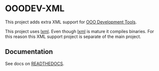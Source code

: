 # OOODEV-XML

This project adds extra XML support for [OOO Development Tools].

This project uses [lxml]. Even though [lxml] is mature it compiles binaries.
For this reason this XML support project is separate of the main project.


## Documentation

See docs on [READTHEDOCS](https://ooo-dev-xml.readthedocs.io/en/latest/).

[OOO Development Tools]: https://python-ooo-dev-tools.readthedocs.io/en/latest/index.html

[lxml]: https://pypi.org/project/lxml/